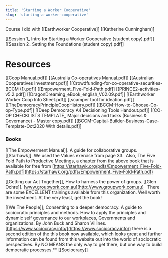 ```yaml
---
title: 'Starting a Worker Cooperative'
slug: 'starting-a-worker-cooperative'
---
```


Course I did with [[Earthworker Cooperative]] [[Katherine Cunningham]]

[[Session 1_ Intro for Starting a Worker Cooperative (student copy).pdf]]
[[Session 2_ Setting the Foundations (student copy).pdf]]
# Resources
[[Coop Manual.pdf]]
[[Australia Co-operatives Manual.pdf]]
[[Australian Cooperatives Investment.pdf]] 
[[Crowdfunding-for-co-operative-securities-BCCM (1).pdf]]
[[Empowerment_Five-Fold-Path.pdf]]
[[PRINCE2-activities-v5.2.pdf]]
[[DragonDreaming_eBook_english_V02.09.pdf]]
[[Earthworker Worker Coop Info Sheet.pdf]]
[[scamper tool for ideation.pdf]]
[[TheDemocracyPrincipleCoopHistory.pdf]]
[[BCCM-How-to-Choose-Co-op-Type.pdf]]
[[Deep Democracy A4 Decisioning Tools Handout.pdf]]
[[CO-OP CHECKLISTS TEMPLATE_ Major decisions and tasks (Business & Governance) - Master copy.pdf]]
[[BCCM-Capital-Builder-Business-Case-Template-Oct2020  With details.pdf]]
### Books

[[The Empowerment Manual]]. A guide for collaborative groups. [[Starhawk]]. We used the Values exercise from page 33. 
	Also, The Five Fold Path to Productive Meetings, a chapter from the above book that is available for free from [https://starhawk.org/pdfs/Empowerment_Five-Fold-Path.pdf](https://starhawk.org/pdfs/Empowerment_Five-Fold-Path.pdf)

[[Getting our Act Together]], How to harness the power of groups. [[Glen Ochre]]. [www.groupwork.com.au](http://www.groupwork.com.au)   There are some EXCELLENT trainings available from this organization. Well worth the investment. At the very least, get the book! 

[[We The People]]; Consenting to a deeper democracy. A guide to sociocratic principles and methods. How to apply the principles and dynamic self governance to our workplaces, Governments and organizations. By John Buck and Sharon Villines. [https://www.sociocracy.info/](https://www.sociocracy.info/) there is a second edition of the this book now available, which looks great and further information can be found from this website out into the world of sociocratic perspectives. By NO MEANS the only way to get there, but one way to build democratic processes.** [[Sociocracy]]